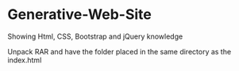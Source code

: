# Generative-Web-Site
Showing Html, CSS, Bootstrap and jQuery knowledge 

Unpack RAR and have the folder placed in the same directory as the index.html
